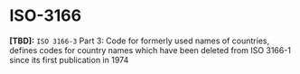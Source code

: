 # ISO-3166

**[TBD]:** `ISO 3166-3` Part 3: Code for formerly used names of countries, defines codes for country names which have been deleted from ISO 3166-1 since its first publication in 1974
